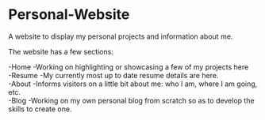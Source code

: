 # Personal-Website

A website to display my personal projects and information about me.

The website has a few sections:

-Home
    -Working on highlighting or showcasing a few of my projects here    
-Resume
    -My currently most up to date resume details are here.    
-About
    -Informs visitors on a little bit about me: who I am, where I am going, etc.   
-Blog
    -Working on my own personal blog from scratch so as to develop the skills to create one.
